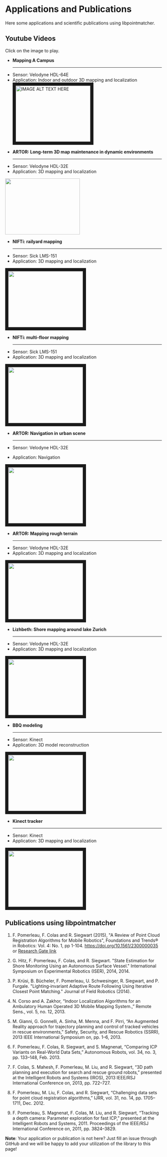 # Applications and Publications

Here some applications and scientific publications using libpointmatcher.

## Youtube Videos

Click on the image to play.

<div class="grid cards" markdown>

-   __Mapping A Campus__

    ---
+ Sensor: Velodyne HDL-64E
+ Application: Indoor and outdoor 3D mapping and localization
<a href="http://www.youtube.com/watch?feature=player_embedded&v=jlAArM_6N-I" target="_blank"><img src="http://img.youtube.com/vi/jlAArM_6N-I/0.jpg" alt="IMAGE ALT TEXT HERE" width="240" height="180" border="10" /></a>

-   __ARTOR: Long-term 3D map maintenance in dynamic environments__

    ---
  + Sensor: Velodyne HDL-32E
  + Application: 3D mapping and localization
  <a href="https://www.youtube.com/watch?v=cMgLyLpnsoU" target="_blank">
   <img src="https://raw.githubusercontent.com/ethz-asl/libpointmatcher/master/doc/images/youtubeCovers/cMgLyLpnsoU.jpg" width="240" height="180"/>
  </a>

-   __NIFTi: railyard mapping__

    ---
+ Sensor: Sick LMS-151
+ Application: 3D mapping and localization
<a href="https://www.youtube.com/watch?v=ygIvzWVfPYk" target="_blank">
<img src="https://raw.githubusercontent.com/ethz-asl/libpointmatcher/master/doc/images/youtubeCovers/ygIvzWVfPYk.jpg"
 width="240" height="180" border="10" />
</a>

-   __NIFTi: multi-floor mapping__

    ---
+ Sensor: Sick LMS-151
+ Application: 3D mapping and localization
<a href="https://www.youtube.com/watch?v=lP5Mj-TGaiw" target="_blank">
<img src="https://raw.githubusercontent.com/ethz-asl/libpointmatcher/master/doc/images/youtubeCovers/lP5Mj-TGaiw.jpg" 
 width="240" height="180" border="10" />
</a>



-   __ARTOR: Navigation in urban scene__

    ---
- Sensor: Velodyne HDL-32E
- Application: Navigation
<a href="https://www.youtube.com/watch?v=UCCAUf64tD0" target="_blank">
<img src="https://raw.githubusercontent.com/ethz-asl/libpointmatcher/master/doc/images/youtubeCovers/UCCAUf64tD0.jpg" 
 width="240" height="180" border="10" />
</a>



-   __ARTOR: Mapping rough terrain__

    ---
+ Sensor: Velodyne HDL-32E
+ Application: 3D mapping and localization
<a href="https://www.youtube.com/watch?v=M5Y99o7um88" target="_blank">
<img src="https://raw.githubusercontent.com/ethz-asl/libpointmatcher/master/doc/images/youtubeCovers/M5Y99o7um88.jpg" 
 width="240" height="180" border="10" />
</a>

- __Lizhbeth: Shore mapping around lake Zurich__

    ---
+ Sensor: Velodyne HDL-32E
+ Application: 3D mapping and localization
<a href="https://www.youtube.com/watch?v=g8l-Xq4qYeE" target="_blank">
<img src="https://raw.githubusercontent.com/ethz-asl/libpointmatcher/master/doc/images/youtubeCovers/g8l-Xq4qYeE.jpg" 
 width="240" height="180" border="10" />
</a>

- __BBQ modeling__

    ---
+ Sensor: Kinect
+ Application: 3D model reconstruction
<a href="https://www.youtube.com/watch?v=rIZud3F5IJw" target="_blank">
<img src="https://raw.githubusercontent.com/ethz-asl/libpointmatcher/master/doc/images/youtubeCovers/rIZud3F5IJw.jpg" 
 width="240" height="180" border="10" />
</a>

- __Kinect tracker__

    ---
+ Sensor: Kinect
+ Application: 3D mapping and localization
<a href="https://www.youtube.com/watch?v=McxpJGOZTPs" target="_blank">
<img src="https://raw.githubusercontent.com/ethz-asl/libpointmatcher/master/doc/images/youtubeCovers/McxpJGOZTPs.jpg" 
 width="240" height="180" border="10" />
</a>
</div>


## Publications using libpointmatcher

1. F. Pomerleau, F. Colas and R. Siegwart (2015), "A Review of Point Cloud Registration Algorithms for Mobile Robotics", Foundations and Trends® in Robotics: Vol. 4: No. 1, pp 1-104. https://doi.org/10.1561/2300000035 or [Research Gate link](https://www.researchgate.net/publication/277558596_A_Review_of_Point_Cloud_Registration_Algorithms_for_Mobile_Robotics)

1. G. Hitz, F. Pomerleau, F. Colas, and R. Siegwart. "State Estimation for Shore Monitoring Using an Autonomous Surface Vessel." International Symposium on Experimental Robotics (ISER), 2014, 2014.

1. P. Krüsi, B. Bücheler, F. Pomerleau, U. Schwesinger, R. Siegwart, and P. Furgale. "Lighting‐invariant Adaptive Route Following Using Iterative Closest Point Matching." Journal of Field Robotics (2014).

1. N. Corso and A. Zakhor, “Indoor Localization Algorithms for an Ambulatory Human Operated 3D Mobile Mapping System.,” Remote Sens., vol. 5, no. 12, 2013.

1. M. Gianni, G. Gonnelli, A. Sinha, M. Menna, and F. Pirri, “An Augmented Reality approach for trajectory planning and control of tracked vehicles in rescue environments,” Safety, Security, and Rescue Robotics (SSRR), 2013 IEEE International Symposium on, pp. 1–6, 2013.
 
1.	F. Pomerleau, F. Colas, R. Siegwart, and S. Magnenat, “Comparing ICP Variants on Real-World Data Sets,” Autonomous Robots, vol. 34, no. 3, pp. 133–148, Feb. 2013.

2.	F. Colas, S. Mahesh, F. Pomerleau, M. Liu, and R. Siegwart, “3D path planning and execution for search and rescue ground robots,” presented at the Intelligent Robots and Systems (IROS), 2013 IEEE/RSJ International Conference on, 2013, pp. 722–727.

3.	F. Pomerleau, M. Liu, F. Colas, and R. Siegwart, “Challenging data sets for point cloud registration algorithms,” IJRR, vol. 31, no. 14, pp. 1705–1711, Dec. 2012.

4.	F. Pomerleau, S. Magnenat, F. Colas, M. Liu, and R. Siegwart, “Tracking a depth camera: Parameter exploration for fast ICP,” presented at the Intelligent Robots and Systems, 2011. Proceedings of the IEEE/RSJ International Conference on, 2011, pp. 3824–3829.


**Note**: Your application or publication is not here? Just fill an issue through GitHub and we
 will be happy to add your utilization of the library to this page!
